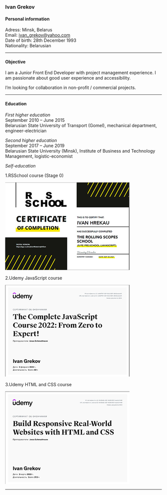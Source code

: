 ### Ivan Grekov

#### Personal information

Adress: Minsk, Belarus  
Email: ivan_grekov@yahoo.com  
Date of birth: 28th December 1993  
Nationality: Belarusian

---

#### Objective

I am a Junior Front End Developer with project management experience. I am passionate about good user experience and accessibility.

I’m looking for collaboration in non-profit / commercial projects.

---

#### Education

_First higher education_  
September 2010 – June 2015  
Belarusian State University of Transport (Gomel), mechanical department, engineer-electrician

_Second higher education_  
September 2017 – June 2019  
Belarusian State University (Minsk), Institute of Business and Technology Management, logistic-economist

_Self-education_

1.RSSchool course (Stage 0)

![Sertificate RSSchool](./images/Sertificate_RS_resize.jpg)

2.Udemy JavaScript course

![Sertificate Udemy JS](./images/Sertificate_Udemy_JS_resize.jpg)

3.Udemy HTML and CSS course

![Sertificate Udemy HTML and CSS](./images/Sertificate_Udemy_HTML_CSS_resize.jpg)

---
